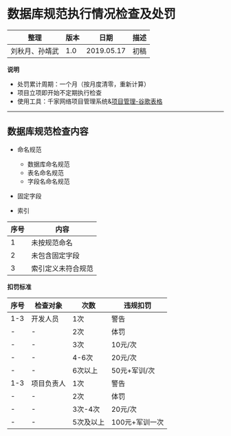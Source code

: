 # 数据库规范执行情况检查及处罚

| 整理 | 版本 | 日期       | 描述                                      |
| ---- | ---- | ---------- | ----------------------------------------- |
| 刘秋月、孙靖武 | 1.0  | 2019.05.17 | 初稿 |


**说明**

- 处罚累计周期：一个月（按月度清零，重新计算）
- 项目立项即开始不定期执行检查
- 使用工具：千家网络项目管理系统&[项目管理-谷歌表格](https://docs.google.com/spreadsheets/d/1OYSs0p1_vI4PhQuv4xBiDOvNcAAAnuSqQz6Kxt_D4h0/edit#gid=1104496602)

---

## 数据库规范检查内容

- 命名规范
   - 数据库命名规范
   - 表名命名规范 
   - 字段名命名规范
   
- 固定字段

- 索引

|序号|内容|
|-|-|
|1|未按规范命名|
|2|未包含固定字段|
|3|索引定义未符合规范|





**扣罚标准**

|序号|检查对象|次数|违规扣罚|
|-|-|-|-|
|1-3|开发人员|1次|警告|
|-|-|2次|体罚|
|-|-|3次|10元/次|
|-|-|4-6次|20元/次|
|-|-|6次以上|50元+军训/次|
|1-3|项目负责人|1次|警告|
|-|-|2次|体罚|
|-|-|3次-4次|20元/次|
|-|-|5次及以上|100元+军训一次|



